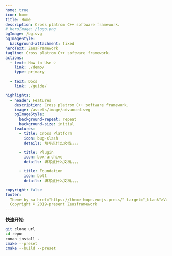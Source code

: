 ```yaml
---
home: true
icon: home
title: Home
description: Cross platrom C++ software framework.
# heroImage: /logo.png
bgImage: /bg.svg
bgImageStyle:
  background-attachment: fixed
heroText: ZeusFramework
tagline: Cross platrom C++ software framework.
actions:
  - text: How to Use 💡
    link: ./demo/
    type: primary

  - text: Docs
    link: ./guide/

highlights:
  - header: Features
    description: Cross platrom C++ software framework.
    image: /assets/image/advanced.svg
    bgImageStyle:
      background-repeat: repeat
      background-size: initial
    features:
      - title: Cross Platform
        icon: bug-slash
        details: 填写点什么文档。。。。

      - title: Plugin
        icon: box-archive
        details: 填写点什么文档。。。。

      - title: Foundation
        icon: bolt
        details: 填写点什么文档。。。。

copyright: false
footer:
  Theme by <a href="https://theme-hope.vuejs.press/" target="_blank">VuePress Theme Hope</a> | MIT Licensed,
  Copyright © 2019-present Zeusframework
---
```



**快速开始**
```bash
git clone url
cd repo
conan install .
cmake --preset
cmake --build --preset
```
